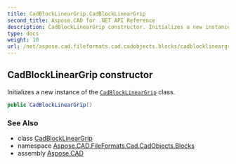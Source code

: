 ```yaml
---
title: CadBlockLinearGrip.CadBlockLinearGrip
second_title: Aspose.CAD for .NET API Reference
description: CadBlockLinearGrip constructor. Initializes a new instance of the CadBlockLinearGrip class
type: docs
weight: 10
url: /net/aspose.cad.fileformats.cad.cadobjects.blocks/cadblocklineargrip/cadblocklineargrip/
---
```

## CadBlockLinearGrip constructor

Initializes a new instance of the [`CadBlockLinearGrip`](../) class.

```csharp
public CadBlockLinearGrip()
```

### See Also

* class [CadBlockLinearGrip](../)
* namespace [Aspose.CAD.FileFormats.Cad.CadObjects.Blocks](../../cadblocklineargrip/)
* assembly [Aspose.CAD](../../../)


